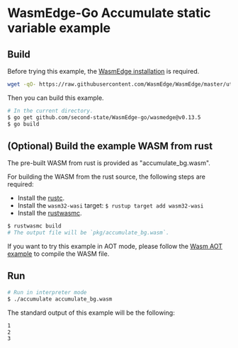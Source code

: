 # WasmEdge-Go Accumulate static variable example

## Build

Before trying this example, the [WasmEdge installation](https://wasmedge.org/docs/start/install) is required.

```bash
wget -qO- https://raw.githubusercontent.com/WasmEdge/WasmEdge/master/utils/install.sh | bash -s -- -v 0.13.5
```

Then you can build this example.

```bash
# In the current directory.
$ go get github.com/second-state/WasmEdge-go/wasmedge@v0.13.5
$ go build
```

## (Optional) Build the example WASM from rust

The pre-built WASM from rust is provided as "accumulate_bg.wasm".

For building the WASM from the rust source, the following steps are required:

* Install the [rustc](https://www.rust-lang.org/tools/install).
* Install the `wasm32-wasi` target: `$ rustup target add wasm32-wasi`
* Install the [rustwasmc](https://github.com/second-state/rustwasmc).

```bash
$ rustwasmc build
# The output file will be `pkg/accumulate_bg.wasm`.
```

If you want to try this example in AOT mode, please follow the [Wasm AOT example](https://github.com/second-state/WasmEdge-go-examples/tree/master/go_WasmAOT) to compile the WASM file.

## Run

```bash
# Run in interpreter mode
$ ./accumulate accumulate_bg.wasm
```

The standard output of this example will be the following:

```bash
1
2
3
```

